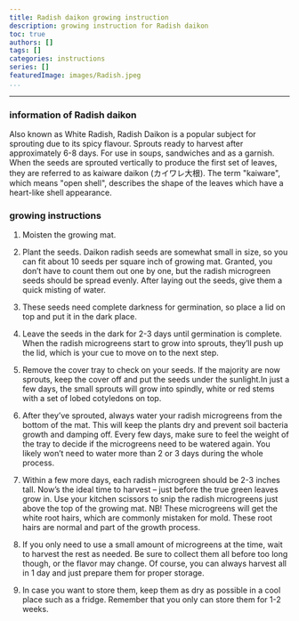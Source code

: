 ```yaml
---
title: Radish daikon growing instruction
description: growing instruction for Radish daikon
toc: true
authors: []
tags: []
categories: instructions
series: []
featuredImage: images/Radish.jpeg
...
```

---

### information of Radish daikon

Also known as White Radish, Radish Daikon is a popular subject for sprouting due to its spicy flavour. Sprouts ready to harvest after approximately 6-8 days. For use in soups, sandwiches and as a garnish.
When the seeds are sprouted vertically to produce the first set of leaves, they are referred to as kaiware daikon (カイワレ大根). The term "kaiware", which means "open shell", describes the shape of the leaves which have a heart-like shell appearance.



### growing instructions

1. Moisten the growing mat.

2. Plant the seeds. Daikon radish seeds are somewhat small in size, so you can fit about 10 seeds per square inch of growing mat. Granted, you don’t have to count them out one by one, but the radish microgreen seeds should be spread evenly. After laying out the seeds, give them a quick misting of water.

3. These seeds need complete darkness for germination, so place a lid on top and put it in the dark place.

4. Leave the seeds in the dark for 2-3 days until germination is complete. When the radish microgreens start to grow into sprouts, they’ll push up the lid, which is your cue to move on to the next step.

5. Remove the cover tray to check on your seeds. If the majority are now sprouts, keep the cover off and put the seeds under the sunlight.In just a few days, the small sprouts will grow into spindly, white or red stems with a set of lobed cotyledons on top.

6. After they’ve sprouted, always water your radish microgreens from the bottom of the mat. This will keep the plants dry and prevent soil bacteria growth and damping off. Every few days, make sure to feel the weight of the tray to decide if the microgreens need to be watered again. You likely won’t need to water more than 2 or 3 days during the whole process.

7. Within a few more days, each radish microgreen should be 2-3 inches tall. Now’s the ideal time to harvest – just before the true green leaves grow in. Use your kitchen scissors to snip the radish microgreens just above the top of the growing mat. 
NB! These microgreens will get the white root hairs, which are commonly mistaken for mold. These root hairs are normal and part of the growth process.

8. If you only need to use a small amount of microgreens at the time, wait to harvest the rest as needed. Be sure to collect them all before too long though, or the flavor may change. Of course, you can always harvest all in 1 day and just prepare them for proper storage.

9. In case you want to store them, keep them as dry as possible in a cool place such as a fridge. Remember that you only can store them for 1-2 weeks.


